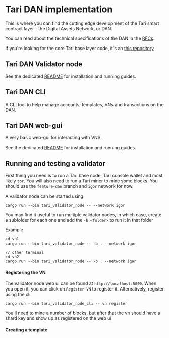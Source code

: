# Tari DAN implementation

This is where you can find the cutting edge development of the Tari smart contract layer - the Digital Assets 
Network, or DAN.

You can read about the technical specifications of the DAN in the [RFCs](https://rfc.tari.com).

If you're looking for the core Tari base layer code, it's an [this repository](https://github.com/tari-project/tari)

## Tari DAN Validator node

See the dedicated [README](./applications/tari_validator_node/README.md) for installation and running guides.

## Tari DAN CLI

A CLI tool to help manage accounts, templates, VNs and transactions on the DAN.

## Tari DAN web-gui

A very basic web-gui for interacting with VNS.

See the dedicated [README](./applications/tari_validator_node_web_ui/README.md) for installation and running guides.

## Running and testing a validator

First thing you need is to run a Tari base node, Tari console wallet and most likely `tor`. You will also need to run a Tari miner to mine some 
blocks. You should use the `feature-dan` branch and `igor` network for now.

A validator node can be started using:

```
cargo run --bin tari_validator_node -- --network igor
``` 

You may find it useful to run multiple validator nodes, in which case, create a subfolder for each one and add the `-b <folder>` to run it in that folder

Example
```
cd vn1 
cargo run --bin tari_validator_node -- -b . --network igor

// other terminal 
cd vn2
cargo run --bin tari_validator_node -- -b . --network igor
```

#### Registering the VN
The validator node web ui can be found at `http://localhost:5000`. When you open it, you can click on `Register VN` to register it. Alternatively, register using the cli:
```
cargo run --bin tari_validator_node_cli -- vn register
```

You'll need to mine a number of blocks, but after that the vn should have a shard key and show up as registered on the web ui

#### Creating a template 



